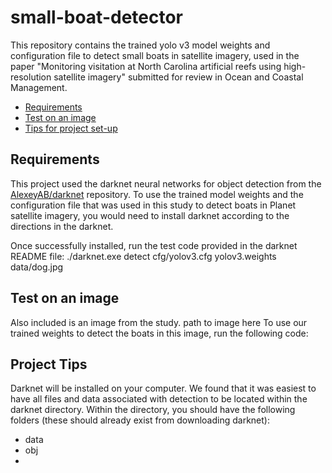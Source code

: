 # small-boat-detector
This repository contains the trained yolo v3 model weights and configuration file to detect small boats in satellite imagery, used in the paper "Monitoring visitation at North Carolina artificial reefs using high-resolution satellite imagery" submitted for review in Ocean and Coastal Management.

- [Requirements](#Requirements)
- [Test on an image](#Test-on-an-image)
- [Tips for project set-up](#Project-Tips)


## Requirements
This project used the darknet neural networks for object detection from the [AlexeyAB/darknet](https://github.com/AlexeyAB/darknet) repository. To use the trained model weights and the configuration file that was used in this study to detect boats in Planet satellite imagery, you would need to install darknet according to the directions in the darknet.

Once successfully installed, run the test code provided in the darknet README file:
  ./darknet.exe detect cfg/yolov3.cfg yolov3.weights data/dog.jpg

## Test on an image
Also included is an image from the study. 
path to image here
To use our trained weights to detect the boats in this image, run the following code:

## Project Tips
Darknet will be installed on your computer. We found that it was easiest to have all files and data associated with detection to be located within the darknet directory. Within the directory, you should have the following folders (these should already exist from downloading darknet):
- data
- obj
- 
